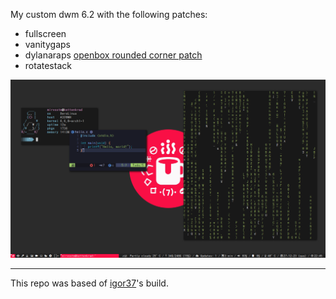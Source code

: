 My custom dwm 6.2 with the following patches:
- fullscreen
- vanitygaps
- dylanaraps [openbox rounded corner patch](https://github.com/dylanaraps/openbox-patched)
- rotatestack

![Screenshot](/screenshot.jpg)

<hr>

This repo was based of [igor37](https://github.com/igor37/dwm-rounded-corners)'s build.
